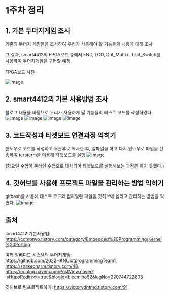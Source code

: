 # 1주차 정리

## 1. 기본 두더지게임 조사
  기존의 두더지 게임들을 조사하여 우리가 사용해야 할 기능들과 내용에 대해 조사

  그 결과, smart4412의 FPGA보드 중에서 FND, LCD, Dot_Matrix, Tact_Switch를 사용하여 두더지게임을 구현할 예정
  
   FPGA보드 사진 
   
  ![image](https://github.com/ahnjinwon/iot_smart4412/assets/99155067/009bae2d-d3a9-4af0-819d-e2cabd27a188)
## 2. smart4412의 기본 사용방법 조사
  블로그 내용을 바탕으로 우리가 사용하게 될 기능들의 테스트 코드를 작성하였다.
  ![image](https://github.com/ahnjinwon/iot_smart4412/assets/99155067/a00d6242-83e7-43c2-b695-37bb753c9775)
  ![image](https://github.com/ahnjinwon/iot_smart4412/assets/99155067/0c6bf141-a1ad-4057-aaf0-251306f47365)
  ![image](https://github.com/ahnjinwon/iot_smart4412/assets/99155067/0e871b50-9d67-4744-8480-e9a0c421a858)
  ![image](https://github.com/ahnjinwon/iot_smart4412/assets/99155067/791802f1-9f23-4d53-aaa1-bc8c4919b1fe)

## 3. 코드작성과 타겟보드 연결과정 익히기
  윈도우로 코드를 작성하고 우분투로 복사한 후, 컴파일을 하고 
  다시 윈도우로 파일을 전송하여 teraterm을 이용해 타겟보드를 실행
  ![image](https://github.com/ahnjinwon/iot_smart4412/assets/99155067/00cf04a3-f1a0-4ba4-9df7-4b4ae65bcfa3)

  (화요일 수업이 온라인 수업으로 대체되어 타겟보드를 실행해보는 과정은 하지 못했다.)

## 4. 깃허브를 사용해 프로젝트 파일을 관리하는 방법 익히기
  gitbash를 사용해 테스트 코드와 컴파일된 파일을 깃허브에 올리고 관리하는 방법을 익혔다.
  ![image](https://github.com/ahnjinwon/iot_smart4412/assets/99155067/f099e132-f32b-473f-b591-65ee488b4aed)


## 출처
smart4412 기본사용법: https://comonyo.tistory.com/category/Embedded%20Programming/Kernel%20Porting

여러 임베디드 시스템의 두더지게임: 
https://github.com/2022HKNUiotprogrammingTeam1, 
https://snakecharm.tistory.com/46, 
https://m.blog.naver.com/PostView.naver?isHttpsRedirect=true&blogId=bieemiho92&logNo=220744722833


깃허브로 팀프로젝트하기: https://victorydntmd.tistory.com/91
